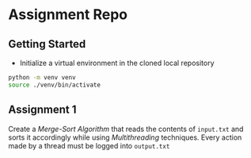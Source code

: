 # Assignment Repo

## Getting Started

- Initialize a virtual environment in the cloned local repository
```bash
python -m venv venv
source ./venv/bin/activate
```


## Assignment 1

Create a *Merge-Sort Algorithm* that reads the contents of `input.txt` and sorts it accordingly while using *Multithreading* techniques. Every action made by a thread must be logged into `output.txt`